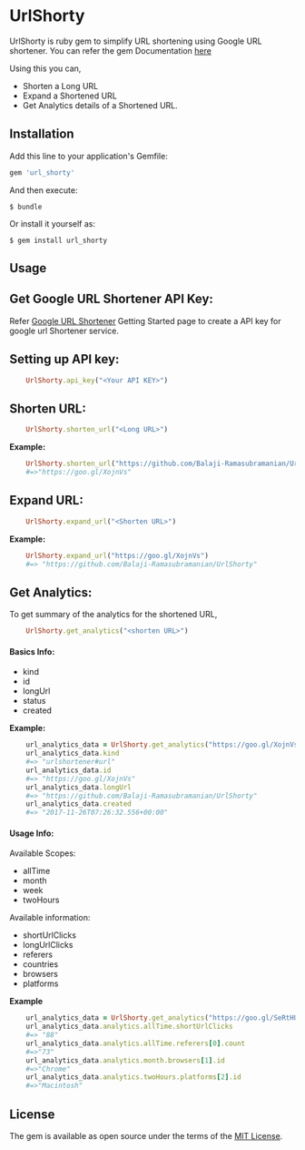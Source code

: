 # UrlShorty

UrlShorty is ruby gem to simplify URL shortening using Google URL shortener. 
You can refer the gem Documentation [here](http://www.rubydoc.info/gems/url_shorty/0.0.6)

  Using this you can,
- Shorten a Long URL
- Expand a Shortened URL
- Get Analytics details of a Shortened URL. 

## Installation

Add this line to your application's Gemfile:

```ruby
gem 'url_shorty'
```

And then execute:

    $ bundle

Or install it yourself as:

    $ gem install url_shorty

## Usage
## Get Google URL Shortener API Key:
Refer [Google URL Shortener](https://developers.google.com/url-shortener/v1/getting_started) Getting Started page to create a API key for google url Shortener service. 

## Setting up API key:

```ruby
	UrlShorty.api_key("<Your API KEY>")
```
## Shorten URL:
```ruby
	UrlShorty.shorten_url("<Long URL>")
```

**Example:**

```ruby
	UrlShorty.shorten_url("https://github.com/Balaji-Ramasubramanian/UrlShorty")
	#=>"https://goo.gl/XojnVs" 
```

## Expand URL:
```ruby
	UrlShorty.expand_url("<Shorten URL>")
 ```

**Example:**
```ruby
	UrlShorty.expand_url("https://goo.gl/XojnVs")
	#=> "https://github.com/Balaji-Ramasubramanian/UrlShorty"
 ```

## Get Analytics:
   To get summary of the analytics for the shortened URL,
```ruby
	UrlShorty.get_analytics("<shorten URL>")
```
#### Basics Info:

- kind
- id
- longUrl
- status
- created

**Example:**
```ruby
	url_analytics_data = UrlShorty.get_analytics("https://goo.gl/XojnVs")
	url_analytics_data.kind  	
	#=> "urlshortener#url"
	url_analytics_data.id 		
	#=> "https://goo.gl/XojnVs"
	url_analytics_data.longUrl 	
	#=> "https://github.com/Balaji-Ramasubramanian/UrlShorty"
	url_analytics_data.created 	
	#=> "2017-11-26T07:26:32.556+00:00"

```
#### Usage Info:
Available Scopes:
- allTime
- month
- week
- twoHours


Available information:
- shortUrlClicks
- longUrlClicks
- referers
- countries
- browsers
- platforms


**Example**
```ruby
	url_analytics_data = UrlShorty.get_analytics("https://goo.gl/SeRtHU")
	url_analytics_data.analytics.allTime.shortUrlClicks 			
	#=> "88"
	url_analytics_data.analytics.allTime.referers[0].count 		
	#=>"73"
	url_analytics_data.analytics.month.browsers[1].id 			
	#=>"Chrome"
	url_analytics_data.analytics.twoHours.platforms[2].id 		
	#=>"Macintosh"
```


## License

The gem is available as open source under the terms of the [MIT License](http://opensource.org/licenses/MIT).



